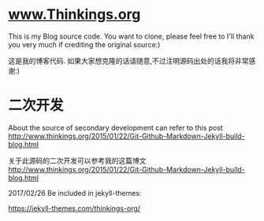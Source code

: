 # www.Thinkings.org
This is my Blog source code.
You want to clone, please feel free to
I'll thank you very much if crediting the original source:)

这是我的博客代码.
如果大家想克隆的话请随意,不过注明源码出处的话我将非常感谢:)

# 二次开发

About the source of secondary development can refer to this post
http://www.thinkings.org/2015/01/22/Git-Github-Markdown-Jekyll-build-blog.html

关于此源码的二次开发可以参考我的这篇博文
http://www.thinkings.org/2015/01/22/Git-Github-Markdown-Jekyll-build-blog.html

2017/02/26 Be included in jekyll-themes:

https://jekyll-themes.com/thinkings-org/